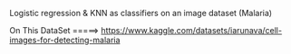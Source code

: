 Logistic regression & KNN as classifiers on an image dataset (Malaria)


On This DataSet =====> https://www.kaggle.com/datasets/iarunava/cell-images-for-detecting-malaria

